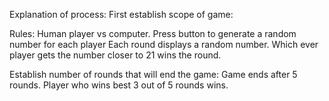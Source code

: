 Explanation of process:
First establish scope of game:

Rules:
Human player vs computer.
Press button to generate a random number for each player
Each round displays a random number.
Which ever player gets the number closer to 21 wins the round.

Establish number of rounds that will end the game:
Game ends after 5 rounds.
Player who wins best 3 out of 5 rounds wins.
